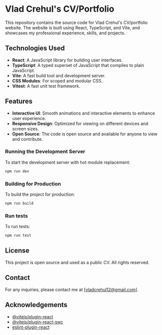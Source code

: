 # Vlad Crehul's CV/Portfolio

This repository contains the source code for Vlad Crehul's CV/portfolio website. The website is built using React, TypeScript, and Vite, and showcases my professional experience, skills, and projects.

## Technologies Used

- **React**: A JavaScript library for building user interfaces.
- **TypeScript**: A typed superset of JavaScript that compiles to plain JavaScript.
- **Vite**: A fast build tool and development server.
- **CSS Modules**: For scoped and modular CSS.
- **Vitest**: A fast unit test framework.

## Features

- **Interactive UI**: Smooth animations and interactive elements to enhance user experience.
- **Responsive Design**: Optimized for viewing on different devices and screen sizes.
- **Open Source**: The code is open source and available for anyone to view and contribute.

### Running the Development Server

To start the development server with hot module replacement:

```sh
npm run dev
```

### Building for Production

To build the project for production:

```sh
npm run build
```

### Run tests

To run tests:

```sh
npm run test
```

## License

This project is open source and used as a public CV. All rights reserved.

## Contact

For any inquiries, please contact me at [vladcrehul12@gmail.com].

## Acknowledgements

- [@vitejs/plugin-react](https://github.com/vitejs/vite-plugin-react/blob/main/packages/plugin-react/README.md)
- [@vitejs/plugin-react-swc](https://github.com/vitejs/vite-plugin-react-swc)
- [eslint-plugin-react](https://github.com/jsx-eslint/eslint-plugin-react)